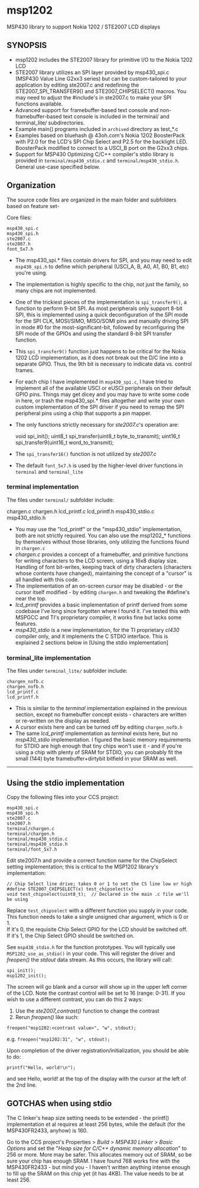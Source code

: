 msp1202
=======

MSP430 library to support Nokia 1202 / STE2007 LCD displays

## SYNOPSIS

- msp1202 includes the STE2007 library for primitive I/O to the Nokia 1202 LCD
- STE2007 library utilizes an SPI layer provided by msp430_spi.c (MSP430 Value Line G2xx3 series) but can be custom-tailored to your application by editing ste2007.c and redefining the STE2007_SPI_TRANSFER9() and STE2007_CHIPSELECT() macros.  You may need to adjust the #include's in ste2007.c to make your SPI functions available.
- Advanced support for framebuffer-based text console and non-framebuffer-based text console is included in the terminal/ and terminal_lite/ subdirectories.
- Example main() programs included in ``archived`` directory as test_*.c
- Examples based on bluehash @ 43oh.com's Nokia 1202 BoosterPack with P2.0 for the LCD's SPI Chip Select and P2.5 for the backlight LED.  BoosterPack modified to connect to a USCI_B port on the G2xx3 chips.
- Support for MSP430 Optimizing C/C++ compiler's stdio library is provided in
  ``terminal/msp430_stdio.c`` and ``terminal/msp430_stdio.h``.  General use-case specified below.

## Organization

The source code files are organized in the main folder and subfolders based on feature set-

Core files:

    msp430_spi.c
    msp430_spi.h
    ste2007.c
    ste2007.h
    font_5x7.h

- The msp430_spi.* files contain drivers for SPI, and you may need to edit ``msp430_spi.h`` to
  define which peripheral (USCI_A, B, A0, A1, B0, B1, etc) you're using.
- The implementation is highly specific to the chip, not just the family, so many chips are not
  implemented.
- One of the trickiest pieces of the implementation is ``spi_transfer9()``, a function to perform
  9-bit SPI.  As most peripherals only support 8-bit SPI, this is implemented using a quick
  deconfiguration of the SPI mode for the SPI CLK, MOSI/SIMO, MISO/SOMI pins and manually driving
  SPI in mode #0 for the most-significant-bit, followed by reconfiguring the SPI mode of the
  GPIOs and using the standard 8-bit SPI transfer function.
- This ``spi_transfer9()`` function just happens to be critical for the Nokia 1202 LCD
  implementation, as it does not break out the D/C line into a separate GPIO.  Thus, the
  9th bit is necessary to indicate data vs. control frames.
- For each chip I have implemented in ``msp430_spi.c``, I have tried to implement all of the
  available USCI or eUSCI peripherals on their default GPIO pins.  Things may get dicey and you
  may have to write some code in here, or trash the msp430_spi.* files altogether and write
  your own custom implementation of the SPI driver if you need
  to remap the SPI peripheral pins using a chip that supports a pin mapper.
- The only functions strictly necessary for *ste2007.c*'s operation are:

    void spi_init();
    uint8_t spi_transfer(uint8_t byte_to_transmit);
    uint16_t spi_transfer9(uint16_t word_to_transmit);

- The ``spi_transfer16()`` function is not utilized by *ste2007.c*
- The default ``font_5x7.h`` is used by the higher-level driver functions in ``terminal`` and
  ``terminal_lite``

### terminal implementation

The files under ``terminal/`` subfolder include:

chargen.c
chargen.h
lcd_printf.c
lcd_printf.h
msp430_stdio.c
msp430_stdio.h

- You may use the "lcd_printf" or the "msp430_stdio" implementation, both are not strictly
  required.  You can also use the msp1202_* functions by themselves without those libraries,
  only utilizing the functions found in ``chargen.c``
- *chargen.c* provides a concept of a framebuffer, and primitive functions for writing characters
  to the LCD screen, using a 16x8 display size.  Handling of font bit-writes, keeping track of
  dirty characters (characters whose contents have changed), maintaining the concept of a "cursor"
  is all handled with this code.
- The implementation of an on-screen cursor may be disabled - or the cursor itself modified -
  by editing ``chargen.h`` and tweaking the #define's near the top.
- *lcd_printf* provides a basic implementation of printf derived from some codebase I've long
  since forgotten where I found it.  I've tested this with MSPGCC and TI's proprietary compiler,
  it works fine but lacks some features.
- *msp430_stdio* is a new implementation, for the TI proprietary *cl430* compiler only, and it
  implements the C STDIO interface.  This is explained 2 sections below in [Using the stdio implementation]

### terminal_lite implementation

The files under ``terminal_lite/`` subfolder include:

    chargen_nofb.c
    chargen_nofb.h
    lcd_printf.c
    lcd_printf.h

- This is similar to the *terminal* implementation explained in the previous section, except
  no framebuffer concept exists - characters are written or re-written on the display as needed.
- A cursor exists here and can be turned off by editing ``chargen_nofb.h``
- The same *lcd_printf* implementation as *terminal* exists here, but no *msp430_stdio* 
  implementation.  I figured the basic memory requirements for STDIO are high enough that tiny
  chips won't use it - and if you're using a chip with plenty of SRAM for STDIO, you can
  probably fit the small (144) byte framebuffer+dirtybit bitfield in your SRAM as well.

---

## Using the stdio implementation

Copy the following files into your CCS project:

    msp430_spi.c
    msp430_spi.h
    ste2007.c
    ste2007.h
    terminal/chargen.c
    terminal/chargen.h
    terminal/msp430_stdio.c
    terminal/msp430_stdio.h
    terminal/font_5x7.h

Edit ste2007.h and provide a correct function name for the ChipSelect setting implementation; this
is critical to the MSP1202 library's implementation:

    // Chip Select line drive; takes 0 or 1 to set the CS line low or high
    #define STE2007_CHIPSELECT(x) test_chipselect(x)
    void test_chipselect(uint8_t);  // Declared in the main .c file we'll be using

Replace ``test_chipselect`` with a different function you supply in your code.  
This function needs to take a single unsigned char argument, which is 0 or 1.  
If it's 0, the requisite Chip Select GPIO for the LCD should be switched off.  
If it's 1, the Chip Select GPIO should be switched on.

See ``msp430_stdio.h`` for the function prototypes.  You will typically use
``MSP1202_use_as_stdio()`` in your code.  This will register the driver and *freopen()*
the *stdout* data stream.  As this occurs, the library will call:

    spi_init();
    msp1202_init();

The screen will go blank and a cursor will show up in the upper left corner of the LCD.
Note the contrast control will be set to 16 (range: 0-31).  If you wish to use a different
contrast, you can do this 2 ways:

1. Use the *ste2007_contrast()* function to change the contrast
2. Rerun *freopen()* like such:

``freopen("msp1202:<contrast value>", "w", stdout);``

e.g. ``freopen("msp1202:31", "w", stdout);``

Upon completion of the driver registration/initialization, you should be able to do:

``printf("Hello, world!\n");``

and see Hello, world! at the top of the display with the cursor at the left of the 2nd line.

## GOTCHAS when using stdio

The C linker's heap size setting needs to be extended - the printf() implementation et al
requires at least 256 bytes, while the default (for the MSP430FR2433, anyhow) is 160.

Go to the CCS project's
Properties > *Build* > *MSP430 Linker* > *Basic Options*
and set the "*Heap size for C/C++ dynamic memory allocation*" to 256 or more.  More may be safer. 
This allocates memory out of SRAM, so be sure your chip has enough SRAM.  I have found 768
works fine with the MSP430FR2433 - but mind you - I haven't written anything intense enough to
fill up the SRAM on this chip yet (it has 4KB).  The value needs to be at least 256.
